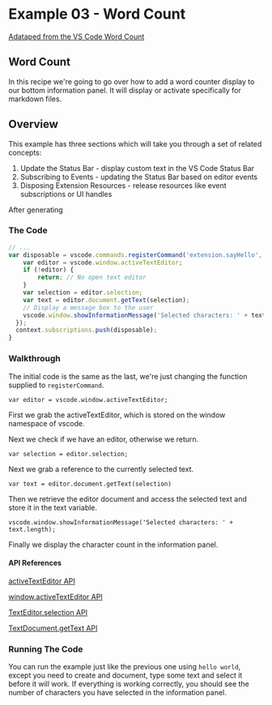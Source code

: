 # Example 03 - Word Count

[Adataped from the VS Code Word Count](https://code.visualstudio.com/docs/extensions/example-word-count)

## Word Count

In this recipe we're going to go over how to add a word counter display to our
bottom information panel. It will display or activate specifically for markdown
files.

## Overview

This example has three sections which will take you through a set of related concepts:

1. Update the Status Bar - display custom text in the VS Code Status Bar
2. Subscribing to Events - updating the Status Bar based on editor events
3. Disposing Extension Resources - release resources like event subscriptions or UI handles

After generating 

### The Code

```typescript
// ...
var disposable = vscode.commands.registerCommand('extension.sayHello', () => {
    var editor = vscode.window.activeTextEditor;
    if (!editor) {
        return; // No open text editor
    }
    var selection = editor.selection;
    var text = editor.document.getText(selection);
    // Display a message box to the user
    vscode.window.showInformationMessage('Selected characters: ' + text.length);
  });
  context.subscriptions.push(disposable);
}
```

### Walkthrough

The initial code is the same as the last, we're just changing the function
supplied to `registerCommand`.

`var editor = vscode.window.activeTextEditor;`

First we grab the activeTextEditor, which is stored on the window namespace
of vscode.

Next we check if we have an editor, otherwise we return.

`var selection = editor.selection;`

Next we grab a reference to the currently selected text.

`var text = editor.document.getText(selection)`

Then we retrieve the editor document and access the selected text and store it
in the text variable.

`vscode.window.showInformationMessage('Selected characters: ' + text.length);`

Finally we display the character count in the information panel.

#### API References

[activeTextEditor API](https://code.visualstudio.com/docs/extensionAPI/vscode-api#window.activeTextEditor)

[window.activeTextEditor API](https://code.visualstudio.com/docs/extensionAPI/vscode-api#window.activeTextEditor)

[TextEditor.selection API](https://code.visualstudio.com/docs/extensionAPI/vscode-api#TextEditor.selection)

[TextDocument.getText API](https://code.visualstudio.com/docs/extensionAPI/vscode-api#TextDocument.getText)

### Running The Code

You can run the example just like the previous one using `hello world`, except
you need to create and document, type some text and select it before it will
work. If everything is working correctly, you should see the number of
characters you have selected in the information panel.
